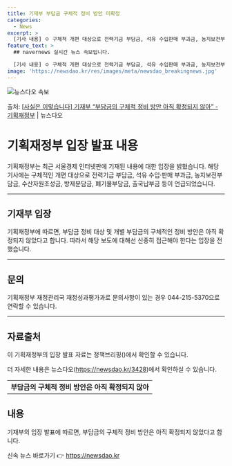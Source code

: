 ```yaml
---
title: 기재부 부담금 구체적 정비 방안 미확정
categories:
  - News
excerpt: >
  [기사 내용] ㅇ 구체적 개편 대상으로 전력기금 부담금, 석유 수입판매 부과금, 농지보전부담금, 수산자원조성…
feature_text: >
  ## navernews 실시간 뉴스 속보입니다.

  [기사 내용] ㅇ 구체적 개편 대상으로 전력기금 부담금, 석유 수입판매 부과금, 농지보전부담금, 수산자원조성…
image: 'https://newsdao.kr/res/images/meta/newsdao_breakingnews.jpg'
---
```


![뉴스다오 속보](https://newsdao.kr/res/images/meta/newsdao_breakingnews.jpg)

<p>출처: <a href="https://newsdao.kr/3428" rel="dofollow">[사실은 이렇습니다] 기재부 “부담금의 구체적 정비 방안 아직 확정되지 않아” - 기획재정부</a> | 뉴스다오</p>

<h1>기획재정부 입장 발표 내용</h1>
<p data-ke-size="size16">기획재정부는 최근 서울경제 인터넷판에 기재된 내용에 대한 입장을 밝혔습니다. 해당 기사에는 구체적인 개편 대상으로 전력기금 부담금, 석유 수입·판매 부과금, 농지보전부담금, 수산자원조성금, 방제분담금, 폐기물부담금, 출국납부금 등이 언급되었습니다.</p>
<hr>
<h2>기재부 입장</h2>
<p data-ke-size="size16">기획재정부에 따르면, 부담금 정비 대상 및 개별 부담금의 구체적인 정비 방안은 아직 확정되지 않았다고 합니다. 따라서 해당 보도에 대해선 신중히 접근해야 한다는 입장을 전했습니다.</p>
<hr>
<h2>문의</h2>
<p data-ke-size="size16">기획재정부 재정관리국 재정성과평가과로 문의사항이 있는 경우 044-215-5370으로 연락할 수 있습니다.</p>
<hr>
<h2>자료출처</h2>
<p data-ke-size="size16">이 기획재정부의 입장 발표 자료는 정책브리핑()에서 확인할 수 있습니다.</p>
<p data-ke-size="size16">더 자세한 내용은 뉴스다오(<a href="https://newsdao.kr/3428">https://newsdao.kr/3428</a>)에서 확인하실 수 있습니다.</p>
<table>
	<tr>
		<td style="text-align: center; height: 17px;"><b>부담금의 구체적 정비 방안은 아직 확정되지 않아</b></td>
	</tr>
</table>
<h2>내용</h2>
<p data-ke-size="size16">기재부의 입장 발표에 따르면, 부담금의 구체적 정비 방안은 아직 확정되지 않았다고 합니다.</p> 

신속 뉴스 바로가기 👉 <a href="https://newsdao.kr" rel="dofollow">https://newsdao.kr</a>


